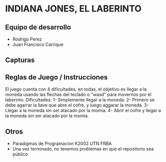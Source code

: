 # INDIANA JONES, EL LABERINTO

## Equipo de desarrollo

- Rodrigo Perez
- Juan Francisco Carrique

## Capturas



## Reglas de Juego / Instrucciones

El juego cuenta con 4 dificultades, en todas, el objetivo es llegar a la moneda usando las flechas del teclado o "wasd" para movernos por el laberinto.
Dificultades:
  1- Simplemente llegar a la moneda.
  2- Primero se debe agarrar la llave que abre el cofre, y luego aggarar la moneda.
  3- Llegar a la moneda sin ser atacado por la momia.
  4- Abrir el cofre y llegar a la moneda sin ser atacado por la momia.


## Otros

- Paradigmas de Programacion K2002 UTN FRBA
- Una vez terminado, no tenemos problemas en que el repositorio sea público 
